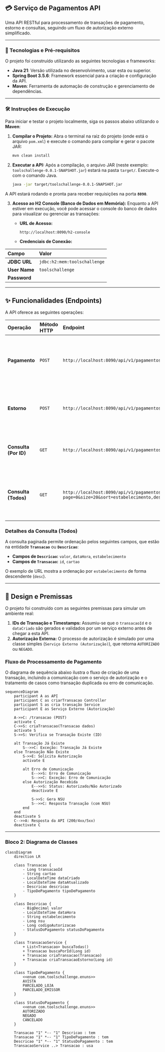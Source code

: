 ## 💳 Serviço de Pagamentos API

Uma API RESTful para processamento de transações de pagamento, estorno e consultas, seguindo um fluxo de autorização externo simplificado.

---

### 🚀 Tecnologias e Pré-requisitos

O projeto foi construído utilizando as seguintes tecnologias e frameworks:

* **Java 21**: Versão utilizada no desenvolvimento, usar esta ou superior.
* **Spring Boot 3.5.6**: Framework essencial para a criação e configuração da API.
* **Maven**: Ferramenta de automação de construção e gerenciamento de dependências.

---

### 🛠️ Instruções de Execução

Para iniciar e testar o projeto localmente, siga os passos abaixo utilizando o **Maven**:

1.  **Compilar o Projeto:**
    Abra o terminal na raiz do projeto (onde está o arquivo `pom.xml`) e execute o comando para compilar e gerar o pacote JAR:
    ```bash
    mvn clean install
    ```

2.  **Executar a API:**
    Após a compilação, o arquivo JAR (neste exemplo: `toolschallenge-0.0.1-SNAPSHOT.jar`) estará na pasta `target/`. Execute-o com o comando Java.
    ```bash
    java -jar target/toolschallenge-0.0.1-SNAPSHOT.jar
    ```

A API estará rodando e pronta para receber requisições na porta **`8090`**.

3.  **Acesso ao H2 Console (Banco de Dados em Memória):**
    Enquanto a API estiver em execução, você pode acessar o console do banco de dados para visualizar ou gerenciar as transações:

    * **URL de Acesso:**
        ```
        http://localhost:8090/h2-console
        ```
    * **Credenciais de Conexão:**

| Campo | Valor                        |
| :--- |:-----------------------------|
| **JDBC URL** | `jdbc:h2:mem:toolschallenge` |
| **User Name** | `toolschallenge`             |
| **Password** |                              |
---

## ✨ Funcionalidades (Endpoints)

A API oferece as seguintes operações:

| Operação | Método HTTP | Endpoint | Descrição |
| :--- | :--- | :--- | :--- |
| **Pagamento** | `POST` | `http://localhost:8090/api/v1/pagamentos` | Cria uma nova transação de pagamento. **(Requer Request Body)** |
| **Estorno** | `POST` | `http://localhost:8090/api/v1/pagamentos/{id}/estorno` | Solicita o estorno de uma transação existente, usando o ID. |
| **Consulta (Por ID)** | `GET` | `http://localhost:8090/api/v1/pagamentos/{id}` | Retorna os detalhes de uma transação específica pelo seu ID. |
| **Consulta (Todos)** | `GET` | `http://localhost:8090/api/v1/pagamentos?page=0&size=20&sort=estabelecimento,desc` | Retorna a lista de todas as transações de forma **paginada** e com **ordenação**. |

### Detalhes da Consulta (Todos)

A consulta paginada permite ordenação pelos seguintes campos, que estão na entidade **`Transacao`** ou **`Descricao`**:

* **Campos de `Descricao`:** `valor`, `dataHora`, `estabelecimento`
* **Campos de `Transacao`:** `id`, `cartao`

O exemplo de URL mostra a ordenação por `estabelecimento` de forma descendente (`desc`).

---

## 📐 Design e Premissas

O projeto foi construído com as seguintes premissas para simular um ambiente real:

1.  **IDs de Transação e Timestamps:** Assumiu-se que o `transacaoId` e o `dataCriado` são gerados e validados por um serviço externo antes de chegar a esta API.
2.  **Autorização Externa:** O processo de autorização é simulado por uma classe simples (`Serviço Externo (Autorização)`), que retorna `AUTORIZADO` ou `NEGADO`.

### Fluxo de Processamento de Pagamento

O diagrama de sequência abaixo ilustra o fluxo de criação de uma transação, incluindo a comunicação com o serviço de autorização e o tratamento de casos como transação duplicada ou erro de comunicação.

```mermaid
sequenceDiagram
    participant A as API
    participant C as criarTransacao Controller
    participant S as cria transação Service
    participant E as Serviço Externo (Autorização)

    A->>C: /transacao (POST)
    activate C
    C->>S: criaTransacao(Transacao dados)
    activate S
    S->>S: Verifica se Transação Existe (ID)

    alt Transação Já Existe
        S-->>C: Exceção: Transação Já Existe
    else Transação Não Existe
        S->>E: Solicita Autorização
        activate E

        alt Erro de Comunicação
            E-->>S: Erro de Comunicação
            S-->>C: Exceção: Erro de Comunicação
        else Autorização Recebida
            E-->>S: Status: Autorizado/Não Autorizado
            deactivate E

            S->>S: Gera NSU
            S-->>C: Resposta Transação (com NSU)
        end
    end
    deactivate S
    C-->>A: Resposta da API (200/4xx/5xx)
    deactivate C
```
---

### **Bloco 2: Diagrama de Classes**

```mermaid
classDiagram
    direction LR

    class Transacao {
        - Long transacaoId
        - String cartao
        - LocalDateTime dataCriado
        - LocalDateTime dataAtualizado
        - Descricao descricao
        - TipoDePagamento tipoDePagamento
    }

    class Descricao {
        - BigDecimal valor
        - LocalDateTime dataHora
        - String estabelecimento
        - Long nsu
        - Long codigoAutorizacao
        - StatusDoPagamento statusDoPagamento
    }

    class TransacaoService {
        + List<Transacao> buscaTodas()
        + Transacao buscaPorId(Long id)
        + Transacao criaTransacao(Transacao)
        + Transacao criaTransacaoEstorno(Long id)
    }

    class TipoDePagamento {
        <<enum com.toolschallenge.enuns>>
        AVISTA
        PARCELADO_LOJA
        PARCELADO_EMISSOR
    }

    class StatusDoPagamento {
        <<enum com.toolschallenge.enuns>>
        AUTORIZADO
        NEGADO
        CANCELADO
    }

    Transacao "1" *-- "1" Descricao : tem
    Transacao "1" *-- "1" TipoDePagamento : tem
    Descricao "1" *-- "1" StatusDoPagamento : tem
    TransacaoService ..> Transacao : usa

